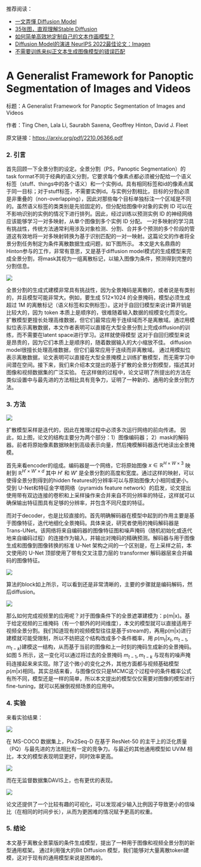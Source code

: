 推荐阅读：
- [一文弄懂 Diffusion Model](https://mp.weixin.qq.com/s/G50p0SDQLSghTnMAOK6BMA)
- [35张图，直观理解Stable Diffusion](https://mp.weixin.qq.com/s/8C2RqYrHZTpFFzaHIbPhRw)
- [如何简单高效地定制自己的文本作画模型？](https://mp.weixin.qq.com/s/vFbUcnlaW-JRPZmGCHTsfQ)
- [Diffusion Model的演进 NeurIPS 2022最佳论文：Imagen](https://mp.weixin.qq.com/s/kopZJpccN3sFPym7yp7Cuw)
- [不需要训练来纠正文本生成图像模型的错误匹配](https://mp.weixin.qq.com/s/AyZkledU3mUSktWBPR0bFw)

# A Generalist Framework for Panoptic Segmentation of Images and Videos

标题：A Generalist Framework for Panoptic Segmentation of Images and Videos

作者：Ting Chen, Lala Li, Saurabh Saxena, Geoffrey Hinton, David J. Fleet

原文链接：https://arxiv.org/pdf/2210.06366.pdf


### 2. 引言

首先回顾一下全景分割的设定。全景分割（PS，Panoptic Segmentation）的task format不同于经典的语义分割，它要求每个像素点都必须被分配给一个语义标签（stuff、things中的各个语义）和一个实例id。具有相同标签和id的像素点属于同一目标；对于stuff标签，不需要实例id。与实例分割相比，目标的分割必须是非重叠的（non-overlapping），因此对那些每个目标单独标注一个区域是不同的。虽然语义标签的类类别是先验固定的，但分配给图像中对象的实例 ID 可以在不影响识别的实例的情况下进行排列。因此，经过训练以预测实例 ID 的神经网络应该能够学习一对多映射，从单个图像到多个实例 ID 分配。 一对多映射的学习具有挑战性，传统方法通常利用涉及对象检测、分割、合并多个预测的多个阶段的管道这有效地将一对多映射转换为基于识别匹配的一对一映射。这篇论文的作者将全景分割任务制定为条件离散数据生成问题，如下图所示。 本文是大名鼎鼎的Hinton参与的工作，非常有意思，又是基于diffusion model模式的生成模型来完成全景分割，将mask其视为一组离散标记，以输入图像为条件，预测得到完整的分割信息。


![](https://img-blog.csdnimg.cn/4df80c92016d4ecba2d8148fd52813a9.png)

全景分割的生成式建模非常具有挑战性，因为全景掩码是离散的，或者说是有类别的，并且模型可能非常大。例如，要生成 512×1024 的全景掩码，模型必须生成超过 1M 的离散标记（语义标签和实例标签）。这对于自回归模型来说计算开销是比较大的，因为 token 本质上是顺序的，很难随着输入数据的规模变化而变化。扩散模型更擅长处理高维数据，但它们最常应用于连续域而不是离散域。通过用模拟位表示离散数据，本文作者表明可以直接在大型全景分割上完成diffusion的训练，而不需要在latent space进行学习。这样就使得模型
这对于自回归模型来说是昂贵的，因为它们本质上是顺序的，随着数据输入的大小缩放不佳。 diffusion model很擅长处理高维数据，但它们最常应用于连续而非离散域。 通过用模拟位表示离散数据，论文表明可以直接在大型全景掩模上训练扩散模型，而无需学习中间潜在空间。接下来，我们来介绍本文提出的基于扩散的全景分割模型，描述其对图像和视频数据集的广泛实验。 在这样做的过程中，论文证明了所提出的方法在类似设置中与最先进的方法相比具有竞争力，证明了一种新的、通用的全景分割方法。

### 3. 方法

![](https://img-blog.csdnimg.cn/39d51d41a3274380be963b772f7cb7ed.png)

扩散模型采样是迭代的，因此在推理过程中必须多次运行网络的前向传递。 因此，如上图，论文的结构主要分为两个部分：1）图像编码器； 2）mask的解码器。前者将原始像素数据映射到高级表示向量，然后掩模解码器迭代地读出全景掩模。

首先来看encoder的组成。编码器是一个网络，它将原始图像 ${x} \in \mathbb{R}^{H\times W\times 3}$ 映射到 $\mathbb{R}^{H'\times W' \times d}$ 其中 $H'$ 和 $W'$ 是全景分割的高度和宽度。通过这样的映射，可以使得全景分割得到的hidden features的分辨率可以与原始图像大小相同或更小。受到 U-Net和特征金字塔网络（pyramids feature network）的启发，论文提出使用带有双边连接的卷积和上采样操作来合并来自不同分辨率的特征，这样就可以确保输出特征图具有足够的分辨率，并包含不同尺度的特征。

而对于decoder，也是比较直接的。首先明确解码器在模型中起到的作用主要是基于图像特征，迭代地细化全景掩码。具体来说，研究者使用的掩码解码器是 Trans-UNet。该网络将来自编码器的图像特征图和噪声掩码（随机初始化或迭代地来自编码过程）的连接作为输入，并输出对掩码的精确预测。解码器与用于图像生成和图像到图像转换的标准 U-Net 架构之间的一个区别是，在上采样之前，本文使用的 U-Net 顶部使用了带有交叉注意力层的 transformer 解码器层来合并编码的图像特征。

![](https://img-blog.csdnimg.cn/16e34f394d634edfa178c18a7ae3f0b3.png)

算法的block如上所示，可以看到还是非常清晰的，主要的步骤就是编码解码，然后diffusion。

![](https://img-blog.csdnimg.cn/4c6bcbfc67f249bb8e0a9c7b503b0c89.png)

那么如何完成视频里的应用呢？对于图像条件下的全景遮罩建模为：p(m|x)。基于给定视频的三维掩码（有一个额外的时间维度），本文的模型就可以直接适用于视频全景分割。我们知道现有的视频模型往往是基于stream的，再用p(m|x)进行建模就可能受限制，所以不妨把这个结构改成多个条件概率，用 $p(m_t|x_t,m_{t-1},m_{t-k})$建模这一结构，从而基于当前的图像和上一时刻的掩码生成新的全景掩码。如图 5 所示，这一变化可以通过将过去的全景掩码 $m_{t-1},m_{t-k}$ 与现有的噪声掩码连接起来来实现。除了这个微小的变化之外，其他方面都与视频基础模型$p(m|x)$相同。其实总结来看，与图像仅仅只是MCMC这个过程中的条件概率公式有所不同，模型还是一样的简单，所以本文提出的模型仅仅需要对图像的模型进行fine-tuning，就可以拓展倒视频场景的应用中。

### 4. 实验

来看实验结果：

![](https://img-blog.csdnimg.cn/271b0b068d214fb0bc2526e945b72259.png)

在 MS-COCO 数据集上，Pix2Seq-D 在基于 ResNet-50 的主干上的泛化质量（PQ）与最先进的方法相比有一定的竞争力。与最近的其他通用模型如 UViM 相比，本文的模型表现明显更好，同时效率更高。

![](https://img-blog.csdnimg.cn/fbfdad645bb549e68fc67096b2de2739.png)

而在无监督数据集DAVIS上，也有更优的表现。

![](https://img-blog.csdnimg.cn/c035c220a1a34998aa192d954272fac6.png)

论文还提供了一个比较有趣的可视化，可以发现减少输入比例因子导致更小的信噪比（在相同的时间步长），从而为更困难的情况赋予更高的权重。

### 5. 结论

本文基于离散全景蒙版的条件生成模型，提出了一种用于图像和视频全景分割的新型通用框架。 通过利用强大的Bit Diffusion 模型，我们能够对大量离散token建模，这对于现有的通用模型来说是困难的。

